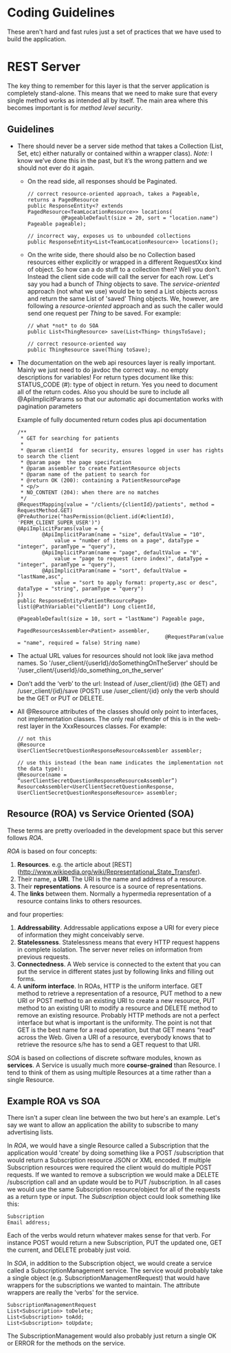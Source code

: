 Coding Guidelines
=======================

These aren't hard and fast rules just a set of practices that we have used to build the application.

REST Server
=================

The key thing to remember for this layer is that the server application is completely stand-alone. This
means that we need to make sure that every single method works as intended all by itself. The main
area where this becomes important is for _method level security_.

Guidelines
-------------

-   There should never be a server side method that takes a Collection (List, Set, etc) either naturally or 
    contained within a wrapper class). _Note:_ I know we’ve done this in the past, but it’s the wrong pattern 
    and we should not ever do it again. 
    -   On the read side, all responses should be Paginated.
            
            // correct resource-oriented approach, takes a Pageable, returns a PagedResource
            public ResponseEntity<? extends PagedResource<TeamLocationResource>> locations(
                       @PageableDefault(size = 20, sort = "location.name") Pageable pageable);
                       
            // incorrect way, exposes us to unbounded collections
            public ResponseEntity<List<TeamLocationResource>> locations();
            
    -   On the write side, there should also be no Collection based resources either explicitly or wrapped
        in a different RequestXxx kind of object. So how can a do stuff to a collection then? Well you don't.
        Instead the client side code will call the server for each row. Let's say you had a bunch of _Thing_
        objects to save. The *service-oriented* approach (not what we use) would be to send a 
        List<Thing> objects across and return the same List of 'saved' Thing objects. We, however, are following
        a *resource-oriented* approach and as such the caller would send one request per  _Thing_ to be saved.
        For example:
        
            // what *not* to do SOA
            public List<ThingResource> save(List<Thing> thingsToSave);
            
            // correct resource-oriented way
            public ThingResource save(Thing toSave);
 
-   The documentation on the web api resources layer is really important. Mainly we just need to do javdoc 
    the correct way.. no empty descriptions for variables! For return types document like this:
    STATUS_CODE (#): type of object in return. Yes you need to document all of the return codes. Also you
    should be sure to include all @ApiImplicitParams so that our automatic api documentation works with
    pagination parameters
    
    Example of fully documented return codes plus api documentation
    
        /**
         * GET for searching for patients
         *
         * @param clientId  for security, ensures logged in user has rights to search the client
         * @param page  the page specifcation
         * @param assembler to create PatientResource objects
         * @param name of the patient to search for
         * @return OK (200): containing a PatientResourcePage
         * <p/>
         * NO_CONTENT (204): when there are no matches
         */
        @RequestMapping(value = "/clients/{clientId}/patients", method = RequestMethod.GET)
        @PreAuthorize("hasPermission(@client.id(#clientId), 'PERM_CLIENT_SUPER_USER')")
        @ApiImplicitParams(value = {
                @ApiImplicitParam(name = "size", defaultValue = "10", 
                    value = "number of items on a page", dataType = "integer", paramType = "query"),
                @ApiImplicitParam(name = "page", defaultValue = "0", 
                    value = "page to request (zero index)", dataType = "integer", paramType = "query"),
                @ApiImplicitParam(name = "sort", defaultValue = "lastName,asc", 
                    value = "sort to apply format: property,asc or desc", dataType = "string", paramType = "query")
        })
        public ResponseEntity<PatientResourcePage> list(@PathVariable("clientId") Long clientId,
                                                        @PageableDefault(size = 10, sort = "lastName") Pageable page,
                                                        PagedResourcesAssembler<Patient> assembler,
                                                        @RequestParam(value = "name", required = false) String name)
                
-   The actual URL values for resources should not look like java method names. So 
    '/user_client/{userId}/doSomethingOnTheServer' should be '/user_client/{userId}/do_something_on_the_server'

-   Don’t add the ‘verb’ to the url: Instead of /user_client/{id} (the GET) and /user_client/{id}/save (POST) use 
    /user_client/{id} only the verb should be the GET or PUT or DELETE.
-   All @Resource attributes of the classes should only point to interfaces, not implementation classes. 
    The only real offender of this is in the web-rest layer in the XxxResources classes. For example: 

        // not this
        @Resource
        UserClientSecretQuestionResponseResourceAssembler assembler;
        
        // use this instead (the bean name indicates the implementation not the data type):
        @Resource(name = “userClientSecretQuestionResponseResourceAssembler”)
        ResourceAssembler<UserClientSecretQuestionResponse, UserClientSecretQuestionResponseResource> assembler;
        
Resource (ROA) vs Service Oriented (SOA)
-------------------------------------

These terms are pretty overloaded in the development space but this server follows *ROA*.

*ROA* is based on four concepts:
                                                                                                           
1.  __Resources__. e.g. the article about [REST] (http://www.wikipedia.org/wiki/Representational_State_Transfer).
2.  Their name, a __URI__. The URI is the name and address of a resource.
3.  Their __representations__. A resource is a source of representations.
4.  The __links__ between them. Normally a hypermedia representation of a resource contains links to others resources.

and four properties:

1.  __Addressability__. Addressable applications expose a URI for every piece of information they might conceivably serve.
2.  __Statelessness__. Statelessness means that every HTTP request happens in complete isolation. 
    The server never relies on information from previous requests.
3.  __Connectedness__. A Web service is connected to the extent that you can put the service in different states 
    just by following links and filling out forms.
4.  A __uniform interface__. In ROAs, HTTP is the uniform interface. GET method to retrieve a representation of a 
    resource, PUT method to a new URI or POST method to an existing URI to create a new resource, 
    PUT method to an existing URI to modify a resource and DELETE method to remove an existing resource. 
    Probably HTTP methods are not a perfect interface but what is important is the uniformity. 
    The point is not that GET is the best name for a read operation, but that GET means “read” across the Web. 
    Given a URI of a resource, everybody knows that to retrieve the resource s/he has to send a GET request to that URI.
    
*SOA* is based on collections of discrete software modules, known as __services__. A Service is usually much more
__course-grained__ than Resource. I tend to think of them as using multiple Resources at a time rather than a single
Resource. 

Example ROA vs SOA
-------------------------

There isn't a super clean line between the two but here's an example. Let's say we want to allow an application the
ability to subscribe to many advertising lists. 

In *ROA*, we would have a single Resource called a Subscription that the application would 'create' by doing something 
like a POST /subscription that would return a Subscription resource JSON or XML encoded. If multiple Subscription 
resources were required the client would do multiple POST requests. If we wanted to remove a subscription we would make a
DELETE /subscription call and an update would be to PUT /subscription. In all cases we would use the same Subscription
resource/object for all of the requests as a return type or input. The *Subscription* object could look something
like this:

    Subscription
    Email address;
 
Each of the verbs would return whatever makes sense for that verb. For instance POST would return a new Subscription,
PUT the updated one, GET the current, and DELETE probably just void.

In *SOA*, in addition to the Subscription object, we would create a service called a SubscriptionManagement service. 
The service would probably take a single object (e.g. SubscriptionManagementRequest) that would have wrappers for the 
subscriptions we wanted to maintain. The attribute wrappers are really the 'verbs' for the service.
 
    SubscriptionManagementRequest
    List<Subscription> toDelete;
    List<Subscription> toAdd;
    List<Subscription> toUpdate;
    
The SubscriptionManagement would also probably just return a single OK or ERROR for the methods on the service.    
   
